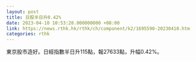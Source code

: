 ```yaml
---
layout: post
title: 日股半日升0.42%
date: 2023-04-10 10:53:28.000000000 +08:00
link: https://news.rthk.hk/rthk/ch/component/k2/1695590-20230410.htm
categories: rthk
---
```


東京股市造好。日經指數半日升115點，報27633點，升幅0.42%。
